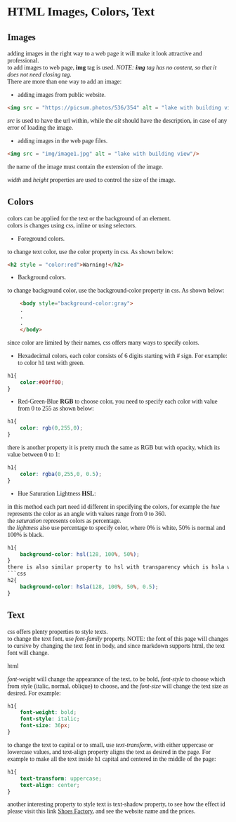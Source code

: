 # HTML Images, Colors, Text
## Images
adding images in the right way to a web page it will make it look attractive  and professional.<br>
to add images to web page, **img** tag is used. *NOTE: __img__ tag has no content, so that it does not need closing tag.* <br>
There are more than one way to add an image:<br>
* adding images from public website.
```html
<img src = "https://picsum.photos/536/354" alt = "lake with building view"/>
```
*src* is used to have the url within, while the *alt* should have the description, in case of any error of loading the image.

* adding images in the web page files.
```html
<img src = "img/image1.jpg" alt = "lake with building view"/>
```
the name of the image must contain the extension of the image.<br>

*width* and *height* properties are used to control the size of the image.<br>


## Colors
colors can be applied for the text or the background of an element.<br>
colors is changes using css, inline or using selectors.<br>
* Foreground colors.

to change text color, use the color property in css. As shown below:<br>

``` html
<h2 style = "color:red">Warning!</h2>
```
* Background colors.

to change background color, use the background-color property in css. As shown below:<br>

```html
    <body style="background-color:gray">
    .
    .
    .
    </body>
```
since color are limited by their names, css offers many ways to specify colors.<br>
* Hexadecimal colors, each color consists of 6 digits starting with # sign. For example:<br>
to color h1 text with green.<br>

```css
h1{
    color:#00ff00;
}
```
* Red-Green-Blue __RGB__ to choose color, you need to specify each color with value from 0 to 255 as shown below:<br>
```css
h1{
    color: rgb(0,255,0);
}
```
there is another property it is pretty much the same as RGB but with opacity, which its value between 0 to 1:<br>
```css
h1{
    color: rgba(0,255,0, 0.5);
}
```

* Hue Saturation Lightness __HSL__:

in this method each part need id different in specifying the colors, for example
the *hue* represents the color as an angle with values range from 0 to 360.<br>
the *saturation* represents colors as percentage.<br>
the *lightness* also use percentage to specify color, where 0% is white, 50% is normal and 100% is black.<br>

```css
h1{
    background-color: hsl(128, 100%, 50%);
}
there is also similar property to hsl with transparency which is hsla where the value ranges form 0 to 1:<br>
```css
h2{
    background-color: hsla(128, 100%, 50%, 0.5);
}
```


## Text
css offers plenty properties to style texts.<br>
to change the text font, use *font-family* property. NOTE: the font of this page will changes to cursive by changing the text font in body,
and since markdown supports html, the text font will change.<br>

html 
<body style="font-family:cursive">
</body>

*font-weight* will change the appearance of the text, to be bold, *font-style* to choose which from style (italic, normal, oblique) to choose, and the *font-size* will change the text size as desired. For example:<br>
```css
h1{
    font-weight: bold;
    font-style: italic;
    font-size: 36px;
}
```
to change the text to capital or to small, use *text-transform*, with either uppercase or lowercase values, and text-align property aligns the text as desired in the page. For example to make all the text inside h1 capital and centered in the middle of the page:<br>
```css
h1{
    text-transform: uppercase;
    text-align: center;
}
```

another interesting property to style text is text-shadow property, to see how the effect id please visit this link [Shoes Factory](https://otator.github.io/webpages/page_01), and see the website name and the prices.<br>
